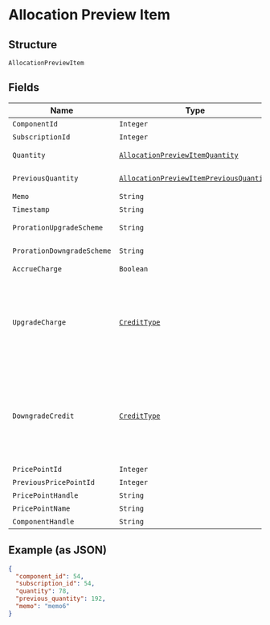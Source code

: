 
# Allocation Preview Item

## Structure

`AllocationPreviewItem`

## Fields

| Name | Type | Tags | Description | Getter | Setter |
|  --- | --- | --- | --- | --- | --- |
| `ComponentId` | `Integer` | Optional | - | Integer getComponentId() | setComponentId(Integer componentId) |
| `SubscriptionId` | `Integer` | Optional | - | Integer getSubscriptionId() | setSubscriptionId(Integer subscriptionId) |
| `Quantity` | [`AllocationPreviewItemQuantity`](../../doc/models/containers/allocation-preview-item-quantity.md) | Optional | This is a container for one-of cases. | AllocationPreviewItemQuantity getQuantity() | setQuantity(AllocationPreviewItemQuantity quantity) |
| `PreviousQuantity` | [`AllocationPreviewItemPreviousQuantity`](../../doc/models/containers/allocation-preview-item-previous-quantity.md) | Optional | This is a container for one-of cases. | AllocationPreviewItemPreviousQuantity getPreviousQuantity() | setPreviousQuantity(AllocationPreviewItemPreviousQuantity previousQuantity) |
| `Memo` | `String` | Optional | - | String getMemo() | setMemo(String memo) |
| `Timestamp` | `String` | Optional | - | String getTimestamp() | setTimestamp(String timestamp) |
| `ProrationUpgradeScheme` | `String` | Optional | - | String getProrationUpgradeScheme() | setProrationUpgradeScheme(String prorationUpgradeScheme) |
| `ProrationDowngradeScheme` | `String` | Optional | - | String getProrationDowngradeScheme() | setProrationDowngradeScheme(String prorationDowngradeScheme) |
| `AccrueCharge` | `Boolean` | Optional | - | Boolean getAccrueCharge() | setAccrueCharge(Boolean accrueCharge) |
| `UpgradeCharge` | [`CreditType`](../../doc/models/credit-type.md) | Optional | The type of credit to be created when upgrading/downgrading. Defaults to the component and then site setting if one is not provided.<br>Available values: `full`, `prorated`, `none`. | CreditType getUpgradeCharge() | setUpgradeCharge(CreditType upgradeCharge) |
| `DowngradeCredit` | [`CreditType`](../../doc/models/credit-type.md) | Optional | The type of credit to be created when upgrading/downgrading. Defaults to the component and then site setting if one is not provided.<br>Available values: `full`, `prorated`, `none`. | CreditType getDowngradeCredit() | setDowngradeCredit(CreditType downgradeCredit) |
| `PricePointId` | `Integer` | Optional | - | Integer getPricePointId() | setPricePointId(Integer pricePointId) |
| `PreviousPricePointId` | `Integer` | Optional | - | Integer getPreviousPricePointId() | setPreviousPricePointId(Integer previousPricePointId) |
| `PricePointHandle` | `String` | Optional | - | String getPricePointHandle() | setPricePointHandle(String pricePointHandle) |
| `PricePointName` | `String` | Optional | - | String getPricePointName() | setPricePointName(String pricePointName) |
| `ComponentHandle` | `String` | Optional | - | String getComponentHandle() | setComponentHandle(String componentHandle) |

## Example (as JSON)

```json
{
  "component_id": 54,
  "subscription_id": 54,
  "quantity": 78,
  "previous_quantity": 192,
  "memo": "memo6"
}
```

